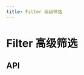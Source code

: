 ```yaml
---
title: Filter 高级筛选
---
```


# Filter 高级筛选

## API

<!-- <API src="../data/filter.json" lang="zh"></API> -->

